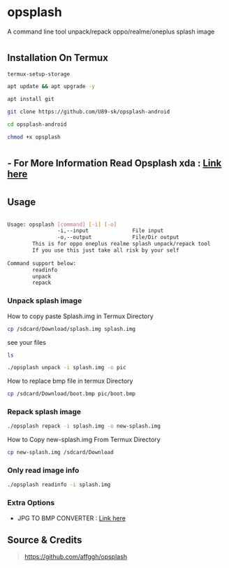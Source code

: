 # opsplash

 A command line tool unpack/repack oppo/realme/oneplus splash image

#
## Installation On Termux

```bash
termux-setup-storage
```

```bash
apt update && apt upgrade -y
```

```bash
apt install git
```

```bash
git clone https://github.com/U89-sk/opsplash-android
```

```bash
cd opsplash-android
```

```bash
chmod +x opsplash
```

#
## - For More Information Read Opsplash xda : <a href="https://forum.xda-developers.com/t/tool-splash-qcom-change-oppo-realme-oneplus-boot-splash-image.4498545">Link here</a>
#

## Usage
``` sh

Usage: opsplash [command] [-i] [-o]
                -i,--input              File input
                -o,--output             File/Dir output
        This is for oppo oneplus realme splash unpack/repack tool
        If you use this just take all risk by your self
        
Command support below:
        readinfo
        unpack
        repack

```

### Unpack splash image

How to copy paste Splash.img in Termux Directory
```bash
cp /sdcard/Download/splash.img splash.img
```
see your files
```sh
ls
```
``` sh
./opsplash unpack -i splash.img -o pic
```
How to replace bmp file in termux Directory

```bash
cp /sdcard/Download/boot.bmp pic/boot.bmp
```
    
### Repack splash image
``` sh
./opsplash repack -i splash.img -o new-splash.img
```

How to Copy new-splash.img From Termux Directory

```bash
cp new-splash.img /sdcard/Download
```
### Only read image info
``` sh
./opsplash readinfo -i splash.img
```


### Extra Options

- JPG TO BMP CONVERTER : <a href="https://products.aspose.app/pdf/conversion/jpg-to-bmp">Link here</a>


## Source & Credits
> https://github.com/affggh/opsplash
#
